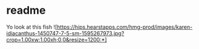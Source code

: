 # readme
Yo look at this fish
![https://hips.hearstapps.com/hmg-prod/images/karen-idiacanthus-1450747-7-5-sm-1595267973.jpg?crop=1.00xw:1.00xh;0,0&resize=1200:*]
